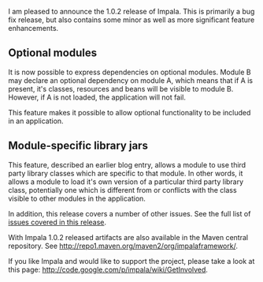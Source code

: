 I am pleased to announce the 1.0.2 release of Impala.
This is primarily a bug fix release, but also contains some minor as well as more significant feature enhancements.

## Optional modules ##

It is now possible to express dependencies on optional modules. Module B may declare an optional dependency on module A, which means that if A is present, it's classes, resources and beans will be visible to module B. However, if A is not loaded, the application will not fail.

This feature makes it possible to allow optional functionality to be included in an application.

## Module-specific library jars ##

This feature, described an earlier blog entry, allows a module to use third party library classes which are specific to that module. In other words, it allows a module to load it's own version of a particular third party library class, potentially one which is different from or conflicts with the class visible to other modules in the application.

In addition, this release covers a number of other issues.
See the full list of [issues covered in this release](http://code.google.com/p/impala/issues/list?can=7&q=label%3AMilestone-Release1.0.2).

With Impala 1.0.2 released artifacts are also available in the Maven central repository. See http://repo1.maven.org/maven2/org/impalaframework/.

If you like Impala and would like to support the project, please take a look at this page: http://code.google.com/p/impala/wiki/GetInvolved.